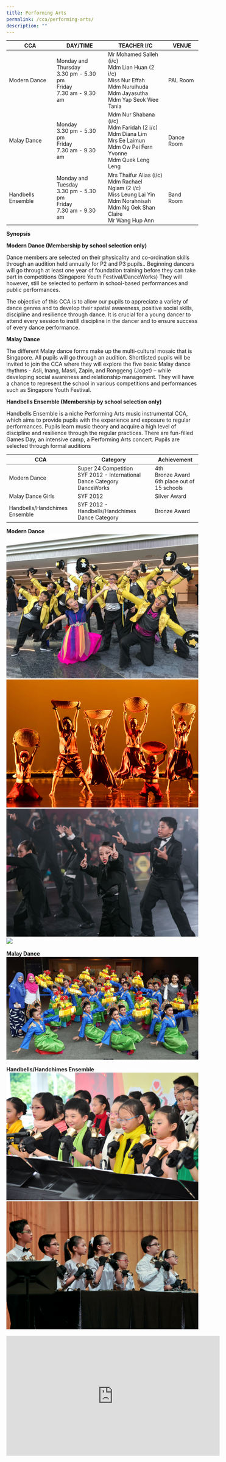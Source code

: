 ```yaml
---
title: Performing Arts
permalink: /cca/performing-arts/
description: ""
---
```

| CCA | DAY/TIME | TEACHER I/C| VENUE
| -------- | -------- | -------- |-------- |
|Modern Dance | Monday and Thursday<br>3.30 pm - 5.30 pm<br>Friday<br>7.30 am - 9.30 am| Mr Mohamed Salleh (i/c)<br>Mdm Lian Huan (2 i/c)<br>Miss Nur Effah<br>Mdm Nurulhuda<br>Mdm Jayasutha<br>Mdm Yap Seok Wee Tania| PAL Room
| Malay Dance | Monday<br>3.30 pm - 5.30 pm<br>Friday<br>7.30 am - 9.30 am| Mdm Nur Shabana (i/c)  <br>Mdm Faridah (2 i/c)<br>Mdm Diana Lim<br>Mrs Ee Laimun<br>Mdm Ow Pei Fern Yvonne<br>Mdm Quek Leng Leng| Dance Room
|Handbells Ensemble|  Monday and Tuesday<br>3.30 pm - 5.30 pm<br>Friday<br>7.30 am - 9.30 am|Mrs Thaifur Alias (i/c)<br>Mdm Rachael Ngiam (2 i/c)<br>Miss Leung Lai Yin<br>Mdm Norahnisah<br>Mdm Ng Gek Shan Claire<br>Mr Wang Hup Ann| Band Room

**Synopsis**


**Modern Dance (Membership by school selection only)**

Dance members are selected on their physicality and co-ordination skills through an audition held annually for P2 and P3 pupils.. Beginning dancers will go through at least one year of foundation training before they can take part in competitions (Singapore Youth Festival/DanceWorks) They will however, still be selected to perform in school-based performances and public performances.

  

The objective of this CCA is to allow our pupils to appreciate a variety of dance genres and to develop their spatial awareness, positive social skills, discipline and resilience through dance. It is crucial for a young dancer to attend every session to instill discipline in the dancer and to ensure success of every dance performance.

  

**Malay Dance**  

The different Malay dance forms make up the multi-cultural mosaic that is Singapore. All pupils will go through an audition. Shortlisted pupils will be invited to join the CCA where they will explore the five basic Malay dance rhythms - Asli, Inang, Masri, Zapin, and Ronggeng (Joget) – while developing social awareness and relationship management. They will have a chance to represent the school in various competitions and performances such as Singapore Youth Festival.
  

**Handbells Ensemble (Membership by school selection only)**

Handbells Ensemble is a niche Performing Arts music instrumental CCA, which aims to provide pupils with the experience and exposure to regular performances. Pupils learn music theory and acquire a high level of discipline and resilience through the regular practices. There are fun-filled Games Day, an intensive camp, a Performing Arts concert. Pupils are selected through formal auditions



| CCA | Category | Achievement |
| -------- | -------- | -------- |
| Modern Dance     | Super 24 Competition <br> SYF 2012 - International Dance Category <br> DanceWorks   | 4th <br> Bronze Award<br> 6th place out of 15 schools    |
| Malay Dance Girls | SYF 2012 | Silver Award
| Handbells/Handchimes Ensemble| SYF 2012 - Handbells/Handchimes Dance Category| Bronze Award

**Modern Dance**
![](/images/IMG-20180418-WA0003.jpg)
![](/images/12.jpg)
![](/images/S24%20Primary%20Cat%20-%20082.jpeg)
![](/images/DSC_6588.jpg)

**Malay Dance**
![](/images/IMG-20160408-WA0002.jpg)

**Handbells/Handchimes Ensemble**
![](/images/DSC_0047.jpeg)
![](/images/HB13-11.jpg)
<iframe width="560" height="315" src="https://www.youtube.com/embed/pVZSw7lZbBs" title="YouTube video player" frameborder="0" allow="accelerometer; autoplay; clipboard-write; encrypted-media; gyroscope; picture-in-picture" allowfullscreen></iframe>